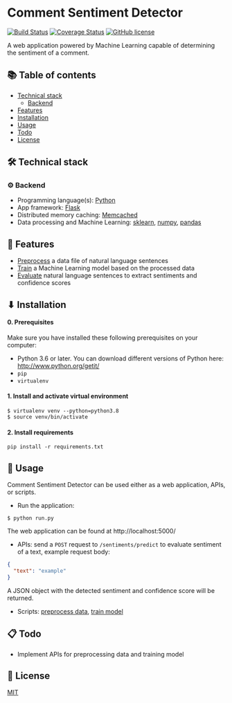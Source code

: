 # Comment Sentiment Detector
[![Build Status](https://travis-ci.com/billtrn/Comment-Sentiment-Detector.svg?branch=master)](https://travis-ci.com/billtrn/Comment-Sentiment-Detector)
[![Coverage Status](https://coveralls.io/repos/github/billtrn/Comment-Sentiment-Detector/badge.svg?branch=master)](https://coveralls.io/github/billtrn/Comment-Sentiment-Detector?branch=master)
[![GitHub license](https://img.shields.io/badge/license-MIT-blue.svg)](https://github.com/billtrn/Comment-Sentiment-Detector/blob/master/LICENSE)

A web application powered by Machine Learning capable of determining the sentiment of a comment.

## 📚 Table of contents

- [Technical stack](#-technical-stack)
  - [Backend](#-backend)
- [Features](#-features)
- [Installation](#-installation)
- [Usage](#-usage)
- [Todo](#-todo)
- [License](#-license)

## 🛠 Technical stack
### ⚙ Backend
- Programming language(s): [Python](https://www.python.org/)
- App framework: [Flask](http://flask.palletsprojects.com/en/1.1.x/)
- Distributed memory caching: [Memcached](https://memcached.org/)
- Data processing and Machine Learning: [sklearn](https://scikit-learn.org/), [numpy](https://numpy.org/), [pandas](https://pandas.pydata.org/)

## 🚀 Features
- [Preprocess](main/engines/preprocess.py) a data file of natural language sentences
- [Train](main/engines/train.py) a Machine Learning model based on the processed data
- [Evaluate](main/engines/evaluate.py) natural language sentences to extract sentiments and confidence scores


## ⬇ Installation

#### 0. Prerequisites
Make sure you have installed these following prerequisites on your computer:
- Python 3.6 or later.
You can download different versions of Python here:
http://www.python.org/getit/
- `pip`
- `virtualenv`

#### 1. Install and activate virtual environment
```
$ virtualenv venv --python=python3.8
$ source venv/bin/activate
```

#### 2. Install requirements
```
pip install -r requirements.txt
```

## 🤟 Usage
Comment Sentiment Detector can be used either as a web application, APIs, or scripts.
- Run the application:
```
$ python run.py
```
The web application can be found at http://localhost:5000/
- APIs: send a `POST` request to `/sentiments/predict` to evaluate sentiment of a text, example request body:
```json
{
  "text": "example"
}
```
A JSON object with the detected sentiment and confidence score will be returned.
- Scripts: [preprocess data](main/engines/preprocess.py), [train model](main/engines/train.py)


## 📋 Todo
- Implement APIs for preprocessing data and training model

## 📄 License

[MIT](./LICENSE)
